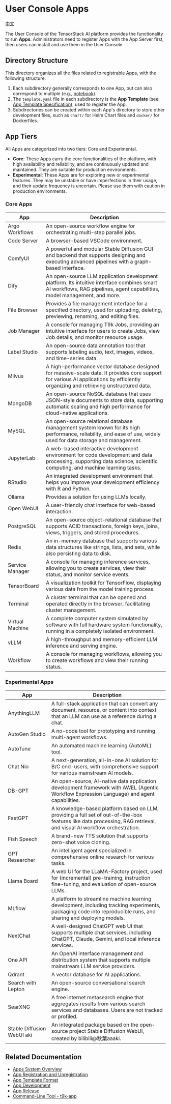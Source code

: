 # User Console Apps

[中文](./README_zh.md)

The User Console of the TensorStack AI platform provides the functionality to run **Apps**. Administrators need to register Apps with the App Server first, then users can install and use them in the User Console.

## Directory Structure

This directory organizes all the files related to registrable Apps, with the following structure:

1. Each subdirectory generally corresponds to one App, but can also correspond to multiple (e.g., [notebook](./notebook/)).
2. The `template.yaml` file in each subdirectory is the **App Template** (see: [App Template Specification](../docs/template.md)), used to register the App.
3. Subdirectories can be created within each App's directory to store other development files, such as `chart/` for Helm Chart files and `docker/` for Dockerfiles.

## App Tiers

All Apps are categorized into two tiers: Core and Experimental.

*   **Core**: These Apps carry the core functionalities of the platform, with high availability and reliability, and are continuously updated and maintained. They are suitable for production environments.
*   **Experimental**: These Apps are for exploring new or experimental features. They may be unstable or have imperfections in their usage, and their update frequency is uncertain. Please use them with caution in production environments.

### Core Apps

| App               | Description                                                                                                                                                           |
| ----------------- | --------------------------------------------------------------------------------------------------------------------------------------------------------------------- |
| Argo Workflows    | An open-source workflow engine for orchestrating multi-step parallel jobs.                                                                                            |
| Code Server       | A browser-based VSCode environment.                                                                                                                                   |
| ComfyUI           | A powerful and modular Stable Diffusion GUI and backend that supports designing and executing advanced pipelines with a graph-based interface.                        |
| Dify              | An open-source LLM application development platform. Its intuitive interface combines smart AI workflows, RAG pipelines, agent capabilities, model management, and more. |
| File Browser      | Provides a file management interface for a specified directory, used for uploading, deleting, previewing, renaming, and editing files.                                |
| Job Manager       | A console for managing T9k Jobs, providing an intuitive interface for users to create Jobs, view Job details, and monitor resource usage.                             |
| Label Studio      | An open-source data annotation tool that supports labeling audio, text, images, videos, and time-series data.                                                         |
| Milvus            | A high-performance vector database designed for massive-scale data. It provides core support for various AI applications by efficiently organizing and retrieving unstructured data. |
| MongoDB           | An open-source NoSQL database that uses JSON-style documents to store data, supporting automatic scaling and high performance for cloud-native applications.          |
| MySQL             | An open-source relational database management system known for its high performance, reliability, and ease of use, widely used for data storage and management.        |
| JupyterLab        | A web-based interactive development environment for code development and data processing, supporting data science, scientific computing, and machine learning tasks.    |
| RStudio           | An integrated development environment that helps you improve your development efficiency with R and Python.                                                           |
| Ollama            | Provides a solution for using LLMs locally.                                                                                                                           |
| Open WebUI        | A user-friendly chat interface for web-based interaction.                                                                                                             |
| PostgreSQL        | An open-source object-relational database that supports ACID transactions, foreign keys, joins, views, triggers, and stored procedures.                               |
| Redis             | An in-memory database that supports various data structures like strings, lists, and sets, while also persisting data to disk.                                         |
| Service Manager   | A console for managing inference services, allowing you to create services, view their status, and monitor service events.                                            |
| TensorBoard       | A visualization toolkit for TensorFlow, displaying various data from the model training process.                                                                      |
| Terminal          | A cluster terminal that can be opened and operated directly in the browser, facilitating cluster management.                                                          |
| Virtual Machine   | A complete computer system simulated by software with full hardware system functionality, running in a completely isolated environment.                               |
| vLLM              | A high-throughput and memory-efficient LLM inference and serving engine.                                                                                              |
| Workflow          | A console for managing workflows, allowing you to create workflows and view their running status.                                                                     |

### Experimental Apps

| App                        | Description                                                                                                                                                                   |
| -------------------------- | ----------------------------------------------------------------------------------------------------------------------------------------------------------------------------- |
| AnythingLLM                | A full-stack application that can convert any document, resource, or content into context that an LLM can use as a reference during a chat.                                      |
| AutoGen Studio             | A no-code tool for prototyping and running multi-agent workflows.                                                                                                             |
| AutoTune                   | An automated machine learning (AutoML) tool.                                                                                                                                  |
| Chat Nio                   | A next-generation, all-in-one AI solution for B/C end-users, with comprehensive support for various mainstream AI models.                                                      |
| DB-GPT                     | An open-source, AI-native data application development framework with AWEL (Agentic Workflow Expression Language) and agent capabilities.                                       |
| FastGPT                    | A knowledge-based platform based on LLM, providing a full set of out-of-the-box features like data processing, RAG retrieval, and visual AI workflow orchestration.             |
| Fish Speech                | A brand-new TTS solution that supports zero-shot voice cloning.                                                                                                               |
| GPT Researcher             | An intelligent agent specialized in comprehensive online research for various tasks.                                                                                          |
| Llama Board                | A web UI for the LLaMA-Factory project, used for (incremental) pre-training, instruction fine-tuning, and evaluation of open-source LLMs.                                      |
| MLflow                     | A platform to streamline machine learning development, including tracking experiments, packaging code into reproducible runs, and sharing and deploying models.                 |
| NextChat                   | A well-designed ChatGPT web UI that supports multiple chat services, including ChatGPT, Claude, Gemini, and local inference services.                                          |
| One API                    | An OpenAI interface management and distribution system that supports multiple mainstream LLM service providers.                                                                 |
| Qdrant                     | A vector database for AI applications.                                                                                                                                        |
| Search with Lepton         | An open-source conversational search engine.                                                                                                                                  |
| SearXNG                    | A free internet metasearch engine that aggregates results from various search services and databases. Users are not tracked or profiled.                                        |
| Stable Diffusion WebUI aki | An integrated package based on the open-source project Stable Diffusion WebUI, created by bilibili@秋葉aaaki.                                                                 |

## Related Documentation

*   [Apps System Overview](../docs/README.md)
*   [App Registration and Unregistration](../docs/register.md)
*   [App Template Format](../docs/template.md)
*   [App Development](../docs/dev.md)
*   [App Release](../docs/release.md)
*   [Command-Line Tool - t9k-app](../docs/appendix.md)